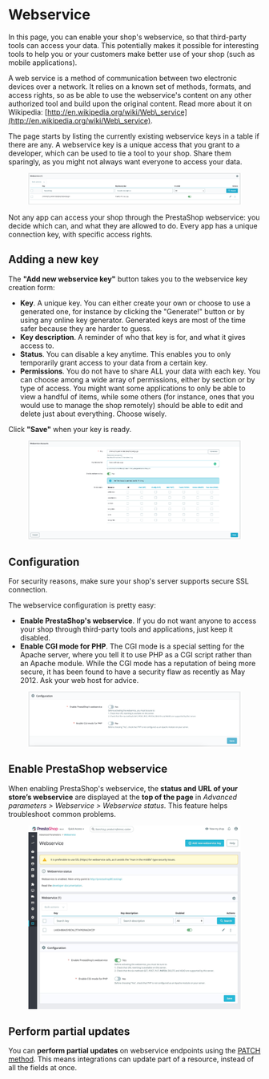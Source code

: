 # Webservice

In this page, you can enable your shop's webservice, so that third-party tools can access your data. This potentially makes it possible for interesting tools to help you or your customers make better use of your shop (such as mobile applications).

A web service is a method of communication between two electronic devices over a network. It relies on a known set of methods, formats, and access rights, so as be able to use the webservice's content on any other authorized tool and build upon the original content. Read more about it on Wikipedia: [http://en.wikipedia.org/wiki/Web\_service](http://en.wikipedia.org/wiki/Web\_service).

The page starts by listing the currently existing webservice keys in a table if there are any. A webservice key is a unique access that you grant to a developer, which can be used to tie a tool to your shop. Share them sparingly, as you might not always want everyone to access your data.

<figure><img src="../../../.gitbook/assets/image (1).png" alt=""><figcaption></figcaption></figure>

Not any app can access your shop through the PrestaShop webservice: you decide which can, and what they are allowed to do. Every app has a unique connection key, with specific access rights.

## Adding a new key <a href="#webservice-addinganewkey" id="webservice-addinganewkey"></a>

The **"Add new webservice key"** button takes you to the webservice key creation form:

* **Key**. A unique key. You can either create your own or choose to use a generated one, for instance by clicking the "Generate!" button or by using any online key generator. Generated keys are most of the time safer because they are harder to guess.
* **Key description**. A reminder of who that key is for, and what it gives access to.
* **Status**. You can disable a key anytime. This enables you to only temporarily grant access to your data from a certain key.
* **Permissions**. You do not have to share ALL your data with each key. You can choose among a wide array of permissions, either by section or by type of access. You might want some applications to only be able to view a handful of items, while some others (for instance, ones that you would use to manage the shop remotely) should be able to edit and delete just about everything. Choose wisely.

Click **"Save"** when your key is ready.

<figure><img src="../../../.gitbook/assets/image.png" alt=""><figcaption></figcaption></figure>

## Configuration <a href="#webservice-configuration" id="webservice-configuration"></a>

For security reasons, make sure your shop's server supports secure SSL connection.

The webservice configuration is pretty easy:

* **Enable PrestaShop's webservice**. If you do not want anyone to access your shop through third-party tools and applications, just keep it disabled.
* **Enable CGI mode for PHP**. The CGI mode is a special setting for the Apache server, where you tell it to use PHP as a CGI script rather than an Apache module. While the CGI mode has a reputation of being more secure, it has been found to have a security flaw as recently as May 2012. Ask your web host for advice.

<figure><img src="../../../.gitbook/assets/image (1) (2).png" alt=""><figcaption></figcaption></figure>

## Enable PrestaShop webservice <a href="#webservice-configuration" id="webservice-configuration"></a>

When enabling PrestaShop's webservice, the **status and URL of your store’s webservice** are displayed at the **top of the page** in _Advanced parameters > Webservice > Webservice status._ This feature helps troubleshoot common problems.

<figure><img src="../../../.gitbook/assets/image (4) (2).png" alt=""><figcaption></figcaption></figure>

## Perform partial updates <a href="#webservice-configuration" id="webservice-configuration"></a>

You can **perform partial updates** on webservice endpoints using the [PATCH method](https://en.wikipedia.org/wiki/PATCH\_\(HTTP\)). This means integrations can update part of a resource, instead of all the fields at once.

